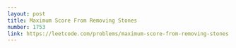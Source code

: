 ```yaml
---
layout: post
title: Maximum Score From Removing Stones
number: 1753
link: https://leetcode.com/problems/maximum-score-from-removing-stones
---
```

